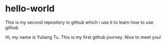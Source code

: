 # hello-world
This is my second repository in github which i use it to learn how to use github


Hi, my name is Yuliang Tu. This is my first github journey. Nice to meet you!
